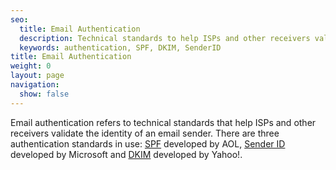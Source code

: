 ```yaml
---
seo:
  title: Email Authentication
  description: Technical standards to help ISPs and other receivers validate the identity of an email sender.
  keywords: authentication, SPF, DKIM, SenderID
title: Email Authentication
weight: 0
layout: page
navigation:
  show: false
---
```


Email authentication refers to technical standards that help ISPs and other receivers validate the identity of an email sender. There are three authentication standards in use: [SPF]({{root_url}}/glossary/spf/) developed by AOL, [Sender ID]({{root_url}}/glossary/sender-id/) developed by Microsoft and [DKIM]({{root_url}}/glossary/dkim/) developed by Yahoo!.

